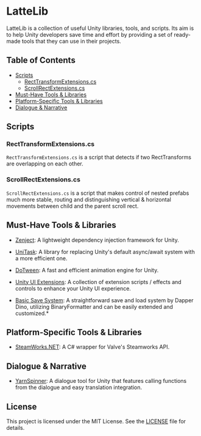 # LatteLib

LatteLib is a collection of useful Unity libraries, tools, and scripts. Its aim is to help Unity developers save time and effort by providing a set of ready-made tools that they can use in their projects.

## Table of Contents

* [Scripts](#scripts)
   * [RectTransformExtensions.cs](#recttransformextensionscs)
   * [ScrollRectExtensions.cs](#scrollrectextensionscs)
* [Must-Have Tools & Libraries](#must-have-tools--libraries)
* [Platform-Specific Tools & Libraries](#platform-specific-tools--libraries)
* [Dialogue & Narrative](#dialogue--narrative)

## Scripts

### RectTransformExtensions.cs

`RectTransformExtensions.cs` is a script that detects if two RectTransforms are overlapping on each other.

### ScrollRectExtensions.cs

`ScrollRectExtensions.cs` is a script that makes control of nested prefabs much more stable, routing and distinguishing vertical & horizontal movements between child and the parent scroll rect.

## Must-Have Tools & Libraries

* [Zenject](https://github.com/modesttree/Zenject): A lightweight dependency injection framework for Unity.

* [UniTask](https://github.com/Cysharp/UniTask): A library for replacing Unity's default async/await system with a more efficient one.

* [DoTween](https://github.com/Demigiant/dotween): A fast and efficient animation engine for Unity.

* [Unity UI Extensions](https://github.com/Unity-UI-Extensions/com.unity.uiextensions): A collection of extension scripts / effects and controls to enhance your Unity UI experience.
  
* [Basic Save System](https://github.com/DapperDino/Dapper-Tools/tree/master/Runtime/SavingLoading): A straightforward save and load system by Dapper Dino, utilizing BinaryFormatter and can be easily extended and customized.*

## Platform-Specific Tools & Libraries

* [SteamWorks.NET](https://github.com/rlabrecque/Steamworks.NET): A C# wrapper for Valve's Steamworks API.

## Dialogue & Narrative

* [YarnSpinner](https://github.com/YarnSpinnerTool/YarnSpinner): A dialogue tool for Unity that features calling functions from the dialogue and easy translation integration.

## License

This project is licensed under the MIT License. See the [LICENSE](LICENSE) file for details.

